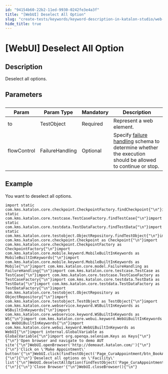 ```yaml
---
id: "94154b60-22b2-11ed-9930-0242fe3e4a3f"
title: "[WebUI] Deselect All Option"
slug: "create-tests/keywords/keyword-description-in-katalon-studio/web-ui-keywords/webui-deselect-all-option"
hide_title: true
---
```


# <a id="id_0" class="anchor_top_offset"/><a id="ariaid-title1" class="anchor_top_offset"/>[WebUI] Deselect All Option


## <a id="id_0__id_1" class="anchor_top_offset"/>Description

              
<p xmlns="http://www.w3.org/1999/xhtml" className="p">Deselect all options.</p> 
      

## <a id="id_0__id_2" class="anchor_top_offset"/>Parameters

              
<table xmlns="http://www.w3.org/1999/xhtml" className="table anchor_top_offset" id="id_0__1c76b47f-bd78-44dd-afe0-14642538df6b"><caption /><thead className="thead"><tr className><th className="entry anchor_top_offset" id="id_0__1c76b47f-bd78-44dd-afe0-14642538df6b__entry__1">Param</th><th className="entry anchor_top_offset" id="id_0__1c76b47f-bd78-44dd-afe0-14642538df6b__entry__2">Param Type</th><th className="entry anchor_top_offset" id="id_0__1c76b47f-bd78-44dd-afe0-14642538df6b__entry__3">Mandatory</th><th className="entry anchor_top_offset" id="id_0__1c76b47f-bd78-44dd-afe0-14642538df6b__entry__4">Description</th></tr></thead><tbody className="tbody"><tr className><td className="entry" headers="id_0__1c76b47f-bd78-44dd-afe0-14642538df6b__entry__1 id_0__1c76b47f-bd78-44dd-afe0-14642538df6b__entry__2 id_0__1c76b47f-bd78-44dd-afe0-14642538df6b__entry__3 id_0__1c76b47f-bd78-44dd-afe0-14642538df6b__entry__4 ">to</td><td className="entry" headers="id_0__1c76b47f-bd78-44dd-afe0-14642538df6b__entry__1 id_0__1c76b47f-bd78-44dd-afe0-14642538df6b__entry__2 id_0__1c76b47f-bd78-44dd-afe0-14642538df6b__entry__3 id_0__1c76b47f-bd78-44dd-afe0-14642538df6b__entry__4 ">TestObject</td><td className="entry" headers="id_0__1c76b47f-bd78-44dd-afe0-14642538df6b__entry__1 id_0__1c76b47f-bd78-44dd-afe0-14642538df6b__entry__2 id_0__1c76b47f-bd78-44dd-afe0-14642538df6b__entry__3 id_0__1c76b47f-bd78-44dd-afe0-14642538df6b__entry__4 ">Required</td><td className="entry" headers="id_0__1c76b47f-bd78-44dd-afe0-14642538df6b__entry__1 id_0__1c76b47f-bd78-44dd-afe0-14642538df6b__entry__2 id_0__1c76b47f-bd78-44dd-afe0-14642538df6b__entry__3 id_0__1c76b47f-bd78-44dd-afe0-14642538df6b__entry__4 ">Represent a web element.</td></tr><tr className><td className="entry" headers="id_0__1c76b47f-bd78-44dd-afe0-14642538df6b__entry__1 id_0__1c76b47f-bd78-44dd-afe0-14642538df6b__entry__2 id_0__1c76b47f-bd78-44dd-afe0-14642538df6b__entry__3 id_0__1c76b47f-bd78-44dd-afe0-14642538df6b__entry__4 ">flowControl</td><td className="entry" headers="id_0__1c76b47f-bd78-44dd-afe0-14642538df6b__entry__1 id_0__1c76b47f-bd78-44dd-afe0-14642538df6b__entry__2 id_0__1c76b47f-bd78-44dd-afe0-14642538df6b__entry__3 id_0__1c76b47f-bd78-44dd-afe0-14642538df6b__entry__4 ">FailureHandling</td><td className="entry" headers="id_0__1c76b47f-bd78-44dd-afe0-14642538df6b__entry__1 id_0__1c76b47f-bd78-44dd-afe0-14642538df6b__entry__2 id_0__1c76b47f-bd78-44dd-afe0-14642538df6b__entry__3 id_0__1c76b47f-bd78-44dd-afe0-14642538df6b__entry__4 ">Optional</td><td className="entry" headers="id_0__1c76b47f-bd78-44dd-afe0-14642538df6b__entry__1 id_0__1c76b47f-bd78-44dd-afe0-14642538df6b__entry__2 id_0__1c76b47f-bd78-44dd-afe0-14642538df6b__entry__3 id_0__1c76b47f-bd78-44dd-afe0-14642538df6b__entry__4 ">Specify <a className="xref" href="/docs/maintain/configure-failure-handling-settings-in-katalon-studio">failure handling</a> schema to         determine whether the execution should be allowed to continue or         stop.</td></tr></tbody></table> 
      

## <a id="id_0__id_3" class="anchor_top_offset"/>Example

              
<p xmlns="http://www.w3.org/1999/xhtml" className="p">You want to deselect all options.</p> 
              
<pre xmlns="http://www.w3.org/1999/xhtml" className="pre codeblock"><code>import static com.kms.katalon.core.checkpoint.CheckpointFactory.findCheckpoint{"\n"}import static com.kms.katalon.core.testcase.TestCaseFactory.findTestCase{"\n"}import static com.kms.katalon.core.testdata.TestDataFactory.findTestData{"\n"}import static com.kms.katalon.core.testobject.ObjectRepository.findTestObject{"\n"}import com.kms.katalon.core.checkpoint.Checkpoint as Checkpoint{"\n"}import com.kms.katalon.core.checkpoint.CheckpointFactory as CheckpointFactory{"\n"}import com.kms.katalon.core.mobile.keyword.MobileBuiltInKeywords as MobileBuiltInKeywords{"\n"}import com.kms.katalon.core.mobile.keyword.MobileBuiltInKeywords as Mobile{"\n"}import com.kms.katalon.core.model.FailureHandling as FailureHandling{"\n"}import com.kms.katalon.core.testcase.TestCase as TestCase{"\n"}import com.kms.katalon.core.testcase.TestCaseFactory as TestCaseFactory{"\n"}import com.kms.katalon.core.testdata.TestData as TestData{"\n"}import com.kms.katalon.core.testdata.TestDataFactory as TestDataFactory{"\n"}import com.kms.katalon.core.testobject.ObjectRepository as ObjectRepository{"\n"}import com.kms.katalon.core.testobject.TestObject as TestObject{"\n"}import com.kms.katalon.core.webservice.keyword.WSBuiltInKeywords as WSBuiltInKeywords{"\n"}import com.kms.katalon.core.webservice.keyword.WSBuiltInKeywords as WS{"\n"}import com.kms.katalon.core.webui.keyword.WebUiBuiltInKeywords as WebUiBuiltInKeywords{"\n"}import com.kms.katalon.core.webui.keyword.WebUiBuiltInKeywords as WebUI{"\n"}import internal.GlobalVariable as GlobalVariable{"\n"}import org.openqa.selenium.Keys as Keys{"\n"}{"\n"}'Open browser and navigate to demo AUT site'{"\n"}WebUI.openBrowser('http://demoaut.katalon.com/'){"\n"}{"\n"}'Click on \'Make Appointment\' button'{"\n"}WebUI.click(findTestObject('Page_CuraAppointment/btn_BookAppointment')){"\n"}{"\n"}'Deselect all options on \'Facility\' list'{"\n"}WebUI.deselectAllOption(findTestObject('Page_CuraAppointment/lst_Facility')){"\n"}{"\n"}'Close Browser'{"\n"}WebUI.closeBrowser(){"\n"}</code></pre> 
            
